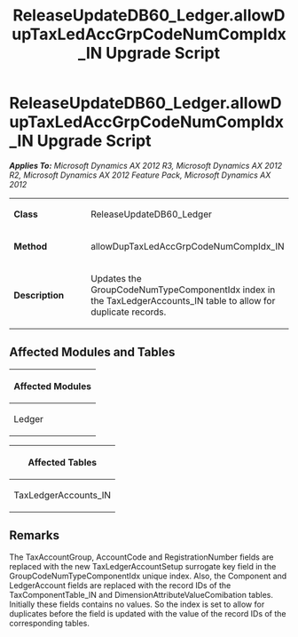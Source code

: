﻿---
title: ReleaseUpdateDB60_Ledger.allowDupTaxLedAccGrpCodeNumCompIdx_IN Upgrade Script
TOCTitle: ReleaseUpdateDB60_Ledger.allowDupTaxLedAccGrpCodeNumCompIdx_IN Upgrade Script
ms:assetid: 346ef048-6c6c-3b68-1339-625a5d592542
ms:mtpsurl: https://msdn.microsoft.com/en-us/library/JJ685128(v=AX.60)
ms:contentKeyID: 49707581
ms.date: 05/18/2015
mtps_version: v=AX.60
---

# ReleaseUpdateDB60\_Ledger.allowDupTaxLedAccGrpCodeNumCompIdx\_IN Upgrade Script 


_**Applies To:** Microsoft Dynamics AX 2012 R3, Microsoft Dynamics AX 2012 R2, Microsoft Dynamics AX 2012 Feature Pack, Microsoft Dynamics AX 2012_

<table>
<colgroup>
<col style="width: 50%" />
<col style="width: 50%" />
</colgroup>
<tbody>
<tr class="odd">
<td><p><strong>Class</strong></p></td>
<td><p>ReleaseUpdateDB60_Ledger</p></td>
</tr>
<tr class="even">
<td><p><strong>Method</strong></p></td>
<td><p>allowDupTaxLedAccGrpCodeNumCompIdx_IN</p></td>
</tr>
<tr class="odd">
<td><p><strong>Description</strong></p></td>
<td><p>Updates the GroupCodeNumTypeComponentIdx index in the TaxLedgerAccounts_IN table to allow for duplicate records.</p></td>
</tr>
</tbody>
</table>


## Affected Modules and Tables

<table>
<colgroup>
<col style="width: 100%" />
</colgroup>
<thead>
<tr class="header">
<th><p>Affected Modules</p></th>
</tr>
</thead>
<tbody>
<tr class="odd">
<td><p>Ledger</p></td>
</tr>
</tbody>
</table>


<table>
<colgroup>
<col style="width: 100%" />
</colgroup>
<thead>
<tr class="header">
<th><p>Affected Tables</p></th>
</tr>
</thead>
<tbody>
<tr class="odd">
<td><p>TaxLedgerAccounts_IN</p></td>
</tr>
</tbody>
</table>


## Remarks

The TaxAccountGroup, AccountCode and RegistrationNumber fields are replaced with the new TaxLedgerAccountSetup surrogate key field in the GroupCodeNumTypeComponentIdx unique index. Also, the Component and LedgerAccount fields are replaced with the record IDs of the TaxComponentTable\_IN and DimensionAttributeValueComibation tables. Initially these fields contains no values. So the index is set to allow for duplicates before the field is updated with the value of the record IDs of the corresponding tables.

  


